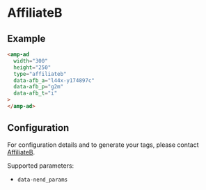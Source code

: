 <!---
Copyright 2016 The AMP HTML Authors. All Rights Reserved.

Licensed under the Apache License, Version 2.0 (the "License");
you may not use this file except in compliance with the License.
You may obtain a copy of the License at

      http://www.apache.org/licenses/LICENSE-2.0

Unless required by applicable law or agreed to in writing, software
distributed under the License is distributed on an "AS-IS" BASIS,
WITHOUT WARRANTIES OR CONDITIONS OF ANY KIND, either express or implied.
See the License for the specific language governing permissions and
limitations under the License.
-->

# AffiliateB

## Example

```html
<amp-ad
  width="300"
  height="250"
  type="affiliateb"
  data-afb_a="l44x-y174897c"
  data-afb_p="g2m"
  data-afb_t="i"
>
</amp-ad>
```

## Configuration

For configuration details and to generate your tags, please contact
[AffiliateB](https://www.affiliate-b.com/web/contact/form.php).

Supported parameters:

- `data-nend_params`
